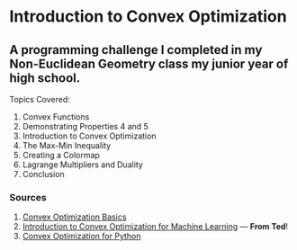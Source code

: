 # Introduction to Convex Optimization

## A programming challenge I completed in my Non-Euclidean Geometry class my junior year of high school. 

Topics Covered: 
1. Convex Functions
2. Demonstrating Properties 4 and 5
3. Introduction to Convex Optimization
4. The Max-Min Inequality
5. Creating a Colormap
6. Lagrange Multipliers and Duality
7. Conclusion

### Sources

1. [Convex Optimization Basics](https://youtu.be/oLowhs83aHk?t=148)
2. [Introduction to Convex Optimization for Machine Learning](https://people.eecs.berkeley.edu/~jordan/courses/294-fall09/lectures/optimization/slides.pdf) — **From Ted**!
3. [Convex Optimization for Python](https://www.cvxpy.org/)
